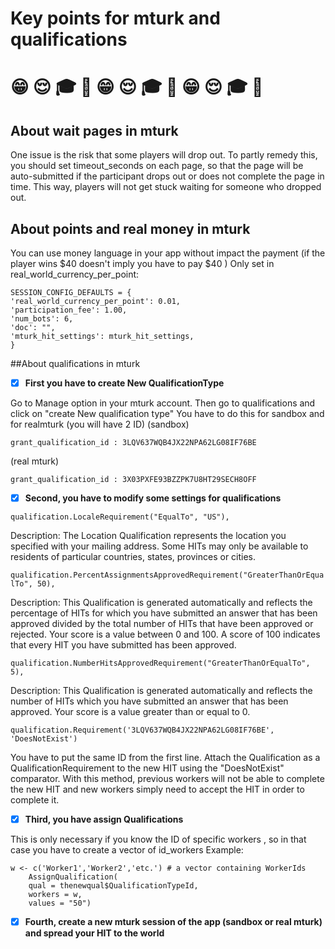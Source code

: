 # Key points for mturk and qualifications
 :grin: :relieved: :mortar_board: :memo: :grin: :relieved: :mortar_board: :memo: :grin: :relieved: :mortar_board: :memo:
===================
## About wait pages in mturk
One issue is the risk that some players will drop out.
To partly remedy this, you should set timeout_seconds on each page, so that the page will be auto-submitted if the participant drops out or does not complete the page in time.
This way, players will not get stuck waiting for someone who dropped out.

## About points and real money in mturk
You can use money language in your app without impact the payment (if the player wins $40 doesn't imply you have to pay $40 )
Only set in real_world_currency_per_point: 

```
SESSION_CONFIG_DEFAULTS = {
'real_world_currency_per_point': 0.01,
'participation_fee': 1.00,
'num_bots': 6,
'doc': "",
'mturk_hit_settings': mturk_hit_settings,
}
```

##About qualifications in mturk
- [x] **First you have to create New QualificationType**

Go to Manage option in your mturk account. Then go to qualifications and click on "create New qualification type"
You have to do this for sandbox and for realmturk (you will have 2 ID)
(sandbox)

``` grant_qualification_id : 3LQV637WQB4JX22NPA62LG08IF76BE ```

(real mturk)

``` grant_qualification_id : 3X03PXFE93BZZPK7U8HT29SECH8OFF ```

- [x] **Second, you have to modify some settings for qualifications**

``` qualification.LocaleRequirement("EqualTo", "US"), ```
	 
Description:	The Location Qualification represents the location you specified with your mailing address. 
Some HITs may only be available to residents of particular countries, states, provinces or cities.

```qualification.PercentAssignmentsApprovedRequirement("GreaterThanOrEqualTo", 50),```
	
Description:	This Qualification is generated automatically and reflects the percentage of HITs for which 
you have submitted an answer that has been approved divided by the total number of HITs that have been approved or rejected. 
Your score is a value between 0 and 100. A score of 100 indicates that every HIT you have submitted has been approved.
	
```qualification.NumberHitsApprovedRequirement("GreaterThanOrEqualTo", 5),```
	
Description:	This Qualification is generated automatically and reflects the number of HITs which you have submitted an answer that has been approved.
Your score is a value greater than or equal to 0.

```qualification.Requirement('3LQV637WQB4JX22NPA62LG08IF76BE', 'DoesNotExist')```

You have to put the same ID from the first line. 
Attach the Qualification as a QualificationRequirement to the new HIT using the "DoesNotExist" comparator.
With this method, previous workers will not be able to complete the new HIT and new workers simply need to accept the HIT in order to complete it.

- [x] **Third, you have assign Qualifications**

This is only necessary if you know the ID of specific workers , so in that case you have to create a vector of id_workers 
Example:

``` 
w <- c('Worker1','Worker2','etc.') # a vector containing WorkerIds
	AssignQualification(
	qual = thenewqual$QualificationTypeId,
	workers = w,
	values = "50")
```
			
- [x] **Fourth, create a new mturk session of the app (sandbox or real mturk) and spread your HIT to the world**

